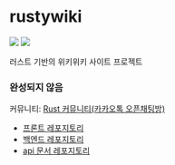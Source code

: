 # rustywiki

![](https://img.shields.io/badge/frontend-Vue-green) ![](https://img.shields.io/badge/backend-Actix-red)

러스트 기반의 위키위키 사이트 프로젝트

### 완성되지 않음

커뮤니티: [Rust 커뮤니티(카카오톡 오픈채팅방)](https://open.kakao.com/o/gYnVurN)

- [프론트 레포지토리](https://github.com/myyrakle/rustywiki-front)
- [백엔드 레포지토리](https://github.com/myyrakle/rustywiki-server)  
- [api 문서 레포지토리](https://github.com/myyrakle/rustywiki-api-document)
